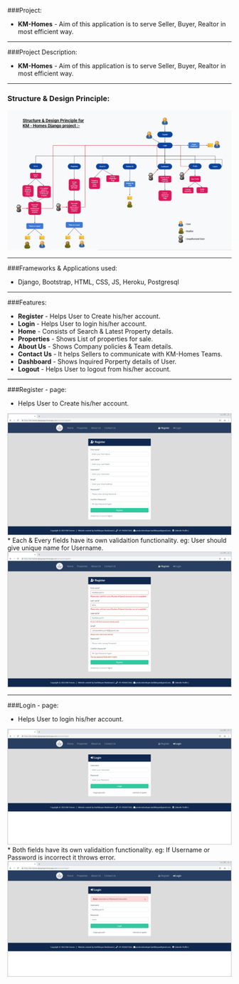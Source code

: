 ###Project:
* **KM-Homes** - Aim of this application is to serve Seller, Buyer, Realtor in most efficient way.
---
###Project Description:
* **KM-Homes** - Aim of this application is to serve Seller, Buyer, Realtor in most efficient way.
---
<!-- ###Motivation:
* One of my friend asked me to create Realestate application for his Business.
--- -->
### Structure & Design Principle:
<img src='read_me_images/design_principle.jpg'/>

---
###Frameworks & Applications used:
* Django, Bootstrap, HTML, CSS, JS, Heroku, Postgresql
---
###Features:
* **Register** - Helps User to Create his/her account.
* **Login** - Helps User to login his/her account.
* **Home** - Consists of Search & Latest Property details.
* **Properties** - Shows List of properties for sale.
* **About Us** - Shows Company policies & Team details.
* **Contact Us** - It helps Sellers to communicate with KM-Homes Teams.
* **Dashboard** - Shows Inquired Porperty details of User.
* **Logout** - Helps User to logout from his/her account.
---
###Register - page:
* Helps User to Create his/her account.

<img src='read_me_images/basic_pages/register.png'/>
<br>
* Each & Every fields have its own validaition functionality. 
eg: User should give unique name for Username.

<img src='read_me_images/validation/reg_v.png'/>

---
###Login - page:
* Helps User to login his/her account.

<img src='read_me_images/basic_pages/login.png'/>
<br>
* Both fields have its own validaition functionality. 
eg: If Username or Password is incorrect it throws error.

<img src='read_me_images/validation/login_v.png'/>